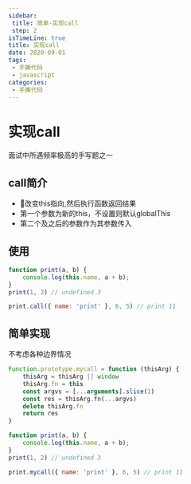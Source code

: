 ```yaml
---
sidebar:
 title: 简单-实现call
 step: 2
isTimeLine: true
title: 实现call
date: 2020-09-01
tags:
 - 手撕代码
 - javascript
categories:
 - 手撕代码
---
```

# 实现call

面试中所遇频率极高的手写题之一

## call简介
* 改变this指向,然后执行函数返回结果
* 第一个参数为新的this，不设置则默认globalThis
* 第二个及之后的参数作为其参数传入

## 使用
```js
function print(a, b) {
    console.log(this.name, a + b);
}
print(1, 2) // undefined 3

print.call({ name: 'print' }, 6, 5) // print 11
```

## 简单实现
不考虑各种边界情况
```js
Function.prototype.mycall = function (thisArg) {
    thisArg = thisArg || window
    thisArg.fn = this
    const argvs = [...arguments].slice(1)
    const res = thisArg.fn(...argvs)
    delete thisArg.fn
    return res
}

function print(a, b) {
    console.log(this.name, a + b);
}
print(1, 2) // undefined 3

print.mycall({ name: 'print' }, 6, 5) // print 11
```
<comment/>
<tongji/>